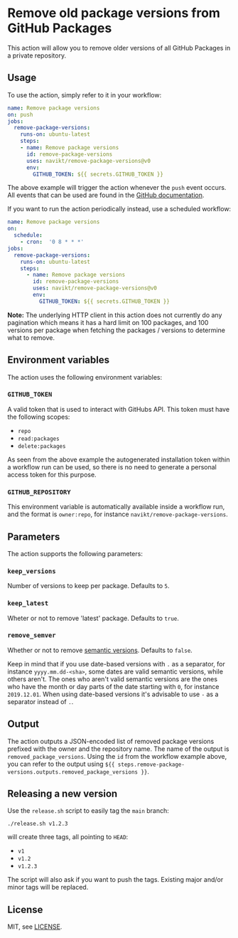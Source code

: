 # Remove old package versions from GitHub Packages

This action will allow you to remove older versions of all GitHub Packages in a private repository.

## Usage

To use the action, simply refer to it in your workflow:

```yaml
name: Remove package versions
on: push
jobs:
  remove-package-versions:
    runs-on: ubuntu-latest
    steps:
    - name: Remove package versions
      id: remove-package-versions
      uses: navikt/remove-package-versions@v0
      env:
        GITHUB_TOKEN: ${{ secrets.GITHUB_TOKEN }}
```

The above example will trigger the action whenever the `push` event occurs. All events that can be used are found in the [GitHub documentation](https://help.github.com/en/actions/automating-your-workflow-with-github-actions/events-that-trigger-workflows).

If you want to run the action periodically instead, use a scheduled workflow:

```yaml
name: Remove package versions
on:
  schedule:
    - cron:  '0 8 * * *'
jobs:
  remove-package-versions:
    runs-on: ubuntu-latest
    steps:
      - name: Remove package versions
        id: remove-package-versions
        uses: navikt/remove-package-versions@v0
        env:
          GITHUB_TOKEN: ${{ secrets.GITHUB_TOKEN }}
```

**Note:** The underlying HTTP client in this action does not currently do any pagination which means it has a hard limit on 100 packages, and 100 versions per package when fetching the packages / versions to determine what to remove.

## Environment variables

The action uses the following environment variables:

### `GITHUB_TOKEN`

A valid token that is used to interact with GitHubs API. This token must have the following scopes:

- `repo`
- `read:packages`
- `delete:packages`

As seen from the above example the autogenerated installation token within a workflow run can be used, so there is no need to generate a personal access token for this purpose.

### `GITHUB_REPOSITORY`

This environment variable is automatically available inside a workflow run, and the format is `owner:repo`, for instance `navikt/remove-package-versions`.

## Parameters

The action supports the following parameters:

### `keep_versions`

Number of versions to keep per package. Defaults to `5`.

### `keep_latest`

Wheter or not to remove 'latest' package. Defaults to `true`.

### `remove_semver`

Whether or not to remove [semantic versions](https://semver.org/). Defaults to `false`.

Keep in mind that if you use date-based versions with `.` as a separator, for instance `yyyy.mm.dd-<sha>`, some dates are valid semantic versions, while others aren't. The ones who aren't valid semantic versions are the ones who have the month or day parts of the date starting with `0`, for instance `2019.12.01`. When using date-based versions it's advisable to use `-` as a separator instead of `.`.

## Output

The action outputs a JSON-encoded list of removed package versions prefixed with the owner and the repository name. The name of the output is `removed_package_versions`. Using the `id` from the workflow example above, you can refer to the output using `${{ steps.remove-package-versions.outputs.removed_package_versions }}`.

## Releasing a new version

Use the `release.sh` script to easily tag the `main` branch:

```
./release.sh v1.2.3
```

will create three tags, all pointing to `HEAD`:

- `v1`
- `v1.2`
- `v1.2.3`

The script will also ask if you want to push the tags. Existing major and/or minor tags will be replaced.

## License

MIT, see [LICENSE](LICENSE).
